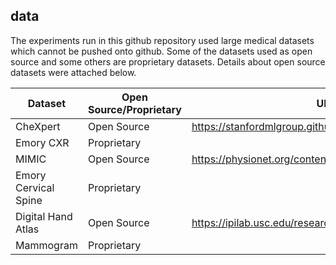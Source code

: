 ## data 

The experiments run in this github repository used large medical datasets which cannot be pushed onto github. Some of the datasets used as open source and some others are proprietary datasets. Details about open source datasets were attached below.

| Dataset                 | Open Source/Proprietary | URL |
| -----------             | -----------             | --- |
| CheXpert                | Open Source             | https://stanfordmlgroup.github.io/competitions/chexpert/ |
| Emory CXR               | Proprietary             | |
| MIMIC                   | Open Source             | https://physionet.org/content/mimic-cxr-jpg/2.0.0/ |
| Emory Cervical Spine    | Proprietary             | |
| Digital Hand Atlas      | Open Source             | https://ipilab.usc.edu/research/baaweb/ |
| Mammogram               | Proprietary             | |
